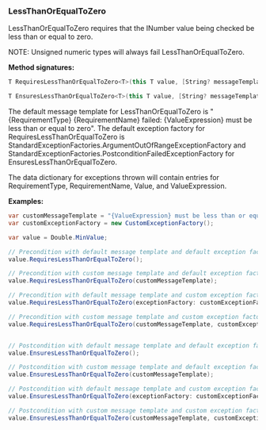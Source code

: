 ### LessThanOrEqualToZero

LessThanOrEqualToZero requires that the INumber<T> value being checked be less 
than or equal to zero.

NOTE: Unsigned numeric types will always fail LessThanOrEqualToZero.

**Method signatures:**
```C#
T RequiresLessThanOrEqualToZero<T>(this T value, [String? messageTemplate = null], [IExceptionFactory? exceptionFactory = null], [String? valueExpression = null]) where T : INumber<T>

T EnsuresLessThanOrEqualToZero<T>(this T value, [String? messageTemplate = null], [IExceptionFactory? exceptionFactory = null], [String? valueExpression = null]) where T : INumber<T>
```

The default message template for LessThanOrEqualToZero is "{RequirementType} {RequirementName} failed: {ValueExpression} must be less than or equal to zero".
The default exception factory for RequiresLessThanOrEqualToZero is StandardExceptionFactories.ArgumentOutOfRangeExceptionFactory
and StandardExceptionFactories.PostconditionFailedExceptionFactory for 
EnsuresLessThanOrEqualToZero.

The data dictionary for exceptions thrown will contain entries for RequirementType,
RequirementName, Value, and ValueExpression.

**Examples:**
```C#
var customMessageTemplate = "{ValueExpression} must be less than or equal to zero";
var customExceptionFactory = new CustomExceptionFactory();

var value = Double.MinValue;

// Precondition with default message template and default exception factory.
value.RequiresLessThanOrEqualToZero();

// Precondition with custom message template and default exception factory.
value.RequiresLessThanOrEqualToZero(customMessageTemplate);

// Precondition with default message template and custom exception factory.
value.RequiresLessThanOrEqualToZero(exceptionFactory: customExceptionFactory);

// Precondition with custom message template and custom exception factory.
value.RequiresLessThanOrEqualToZero(customMessageTemplate, customExceptionFactory);


// Postcondition with default message template and default exception factory.
value.EnsuresLessThanOrEqualToZero();

// Postcondition with custom message template and default exception factory.
value.EnsuresLessThanOrEqualToZero(customMessageTemplate);

// Postcondition with default message template and custom exception factory.
value.EnsuresLessThanOrEqualToZero(exceptionFactory: customExceptionFactory);

// Postcondition with custom message template and custom exception factory.
value.EnsuresLessThanOrEqualToZero(customMessageTemplate, customExceptionFactory);
```

